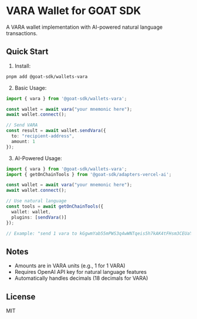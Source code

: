 # VARA Wallet for GOAT SDK

A VARA wallet implementation with AI-powered natural language transactions.

## Quick Start

1. Install:
```bash
pnpm add @goat-sdk/wallets-vara
```

2. Basic Usage:
```typescript
import { vara } from '@goat-sdk/wallets-vara';

const wallet = await vara("your mnemonic here");
await wallet.connect();

// Send VARA
const result = await wallet.sendVara({
  to: "recipient-address",
  amount: 1
});
```

3. AI-Powered Usage:
```typescript
import { vara } from '@goat-sdk/wallets-vara';
import { getOnChainTools } from '@goat-sdk/adapters-vercel-ai';

const wallet = await vara("your mnemonic here");
await wallet.connect();

// Use natural language
const tools = await getOnChainTools({
  wallet: wallet,
  plugins: [sendVara()]
});

// Example: "send 1 vara to kGgwmYab55mPWS3q4wWNTqeis5h7kAK4tFHsm3CEUaYxE2pPK"
```

## Notes

- Amounts are in VARA units (e.g., 1 for 1 VARA)
- Requires OpenAI API key for natural language features
- Automatically handles decimals (18 decimals for VARA)

## License

MIT 
